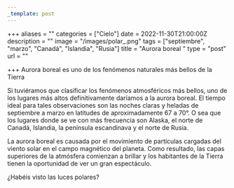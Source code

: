 ```yaml
---
_template: post
---
```


+++
aliases = ""
categories = ["Cielo"]
date = 2022-11-30T21:00:00Z
description = ""
image = "/images/polar_.png"
tags = ["septiembre", "marzo", "Canadá", "Islandia", "Rusia"]
title = "Aurora boreal "
type = "post"
url = ""

+++
Aurora boreal es uno de los fenómenos naturales más bellos de la Tierra  
  
Si tuviéramos que clasificar los fenómenos atmosféricos más bellos, uno de los lugares más altos definitivamente daríamos a la aurora boreal. El tiempo ideal para tales observaciones son las noches claras y heladas de septiembre a marzo en latitudes de aproximadamente 67 a 70°. O sea que los lugares donde se ve con más frecuencia son Alaska, el norte de Canadá, Islandia, la península escandinava y el norte de Rusia.  
  
La aurora boreal es causada por el movimiento de partículas cargadas del viento solar en el campo magnético del planeta. Como resultado, las capas superiores de la atmósfera comienzan a brillar y los habitantes de la Tierra tienen la oportunidad de ver un gran espectáculo.  
  
¿Habéis visto las luces polares?
